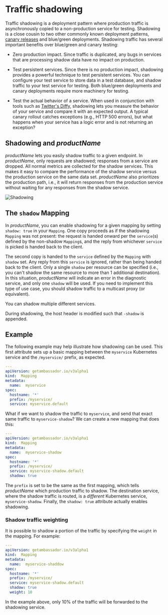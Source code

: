# Traffic shadowing

Traffic shadowing is a deployment pattern where production traffic is asynchronously copied to a non-production service for testing. Shadowing is a close cousin to two other commonly known deployment patterns, [canary releases](../canary) and blue/green deployments. Shadowing traffic has several important benefits over blue/green and canary testing:

* Zero production impact. Since traffic is duplicated, any bugs in services that are processing shadow data have no impact on production.

* Test persistent services. Since there is no production impact, shadowing provides a powerful technique to test persistent services. You can configure your test service to store data in a test database, and shadow traffic to your test service for testing. Both blue/green deployments and canary deployments require more machinery for testing.

* Test the actual behavior of a service. When used in conjunction with tools such as [Twitter's Diffy](https://github.com/twitter/diffy), shadowing lets you measure the behavior of your service and compare it with an expected output. A typical canary rollout catches exceptions (e.g., HTTP 500 errors), but what happens when your service has a logic error and is not returning an exception?

## Shadowing and $productName$

$productName$ lets you easily shadow traffic to a given endpoint. In $productName$, only requests are shadowed; responses from a service are dropped. All normal metrics are collected for the shadow services. This makes it easy to compare the performance of the shadow service versus the production service on the same data set. $productName$ also prioritizes the production path, i.e., it will return responses from the production service without waiting for any responses from the shadow service.

![Shadowing](../../../images/shadowing.png)

## The `shadow` Mapping

In $productName$, you can enable shadowing for a given mapping by setting `shadow: true` in your `Mapping`. One copy proceeds as if the shadowing `Mapping` was not present: the request is handed onward per the `service`(s) defined by the non-shadow `Mapping`s, and the reply from whichever `service` is picked is handed back to the client.

The second copy is handed to the `service` defined by the `Mapping` with `shadow` set. Any reply from this `service` is ignored, rather than being handed back to the client. Only a single `shadow` per resource can be specified (i.e., you can't shadow the same resource to more than 1 additional destination). In this situation, $productName$ will indicate an error in the diagnostic service, and only one `shadow` will be used. If you need to implement this type of use case, you should shadow traffic to a multicast proxy (or equivalent).

You can shadow multiple different services.

During shadowing, the host header is modified such that `-shadow` is appended.

## Example

The following example may help illustrate how shadowing can be used. This first attribute sets up a basic mapping between the `myservice` Kubernetes service and the `/myservice/` prefix, as expected.

```yaml
---
apiVersion: getambassador.io/v3alpha1
kind:  Mapping
metadata:
  name:  myservice
spec:
  hostname: '*'
  prefix: /myservice/
  service: myservice.default
```

What if we want to shadow the traffic to `myservice`, and send that exact same traffic to `myservice-shadow`? We can create a new mapping that does this:

```yaml
---
apiVersion: getambassador.io/v3alpha1
kind:  Mapping
metadata:
  name:  myservice-shadow
spec:
  hostname: '*'
  prefix: /myservice/
  service: myservice-shadow.default
  shadow: true
```

The `prefix` is set to be the same as the first mapping, which tells $productName$ which production traffic to shadow. The destination service, where the shadow traffic is routed, is a *different* Kubernetes service, `myservice-shadow`. Finally, the `shadow: true` attribute actually enables shadowing.

### Shadow traffic weighting

It is possible to shadow a portion of the traffic by specifying the `weight` in the mapping. For example:

```yaml
---
apiVersion: getambassador.io/v3alpha1
kind:  Mapping
metadata:
  name:  myservice-shaddow
spec:
  hostname: '*'
  prefix: /myservice/
  service: myservice-shadow.default
  shadow: true
  weight: 10
```

In the example above, only 10% of the traffic will be forwarded to the shadowing service.
